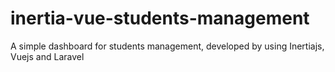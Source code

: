 # inertia-vue-students-management
A simple dashboard for students management, developed by using Inertiajs, Vuejs and Laravel

